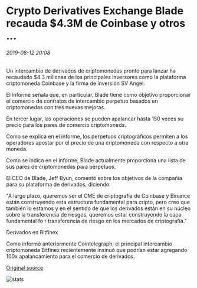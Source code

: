 # Crypto Derivatives Exchange Blade recauda $4.3M de Coinbase y otros ...

###### 2019-08-12 20:08

Un intercambio de derivados de criptomonedas pronto para lanzar ha recaudado $4.3 millones de los principales inversores como la plataforma criptomoneda Coinbase y la firma de inversión SV Angel.

El informe señala que, en particular, Blade tiene como objetivo proporcionar el comercio de contratos de intercambio perpetuo basados en criptomonedas con tres nuevas mejoras.

En tercer lugar, las operaciones se pueden apalancar hasta 150 veces su precio para los pares de comercio criptomoneda.

Como se explica en el informe, los perpetuos criptográficos permiten a los operadores apostar por el precio de una criptomoneda con respecto a otra moneda.

Como se indica en el informe, Blade actualmente proporciona una lista de sus pares de criptomonedas para perpetuos.

El CEO de Blade, Jeff Byun, comentó sobre los objetivos de la compañía para su plataforma de derivados, diciendo:

"A largo plazo, queremos ser el CME de criptografía de Coinbase y Binance están construyendo esta estructura fundamental para cripto, pero creo que también lo estamos y en el sentido de que los derivados están en su núcleo sobre la transferencia de riesgos, queremos estar construyendo la capa fundamental fo r transferencia de riesgo en los mercados de criptografía."

Derivados en Bitfinex

Como informó anteriormente Cointelegraph, el principal intercambio criptomoneda Bitfinex recientemente insinuó que podrían estar agregando 100x apalancamiento para el comercio de derivados.

[Original source](https://cointelegraph.com/news/crypto-derivatives-exchange-blade-raises-43m-from-coinbase-and-others)

![stats](https://c.statcounter.com/11760860/0/a89fa40b/1/ "stats")